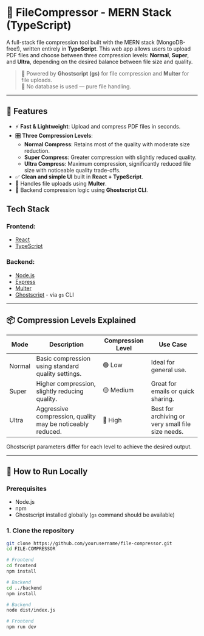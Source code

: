 # 📄 FileCompressor - MERN Stack (TypeScript)

A full-stack file compression tool built with the MERN stack (MongoDB-free!), written entirely in **TypeScript**. This web app allows users to upload PDF files and choose between three compression levels: **Normal**, **Super**, and **Ultra**, depending on the desired balance between file size and quality.

> 🔧 Powered by **Ghostscript (gs)** for file compression and **Multer** for file uploads.  
> 🚫 No database is used — pure file handling.

---

## 🚀 Features

- ⚡️ **Fast & Lightweight**: Upload and compress PDF files in seconds.
- 🎛 **Three Compression Levels**:
  - **Normal Compress**: Retains most of the quality with moderate size reduction.
  - **Super Compress**: Greater compression with slightly reduced quality.
  - **Ultra Compress**: Maximum compression, significantly reduced file size with noticeable quality trade-offs.
- ✅ **Clean and simple UI** built in **React + TypeScript**.
- 📁 Handles file uploads using **Multer**.
- 🧰 Backend compression logic using **Ghostscript CLI**.



## Tech Stack

### Frontend:
- [React](https://reactjs.org/)
- [TypeScript](https://www.typescriptlang.org/)

### Backend:
- [Node.js](https://nodejs.org/)
- [Express](https://expressjs.com/)
- [Multer](https://github.com/expressjs/multer)
- [Ghostscript](https://www.ghostscript.com/) - via `gs` CLI

---

## 📦 Compression Levels Explained

| Mode           | Description                                                  | Compression Level | Use Case                          |
|----------------|--------------------------------------------------------------|-------------------|-----------------------------------|
| Normal         | Basic compression using standard quality settings.           | 🟢 Low            | Ideal for general use.            |
| Super          | Higher compression, slightly reducing quality.               | 🟡 Medium         | Great for emails or quick sharing.|
| Ultra          | Aggressive compression, quality may be noticeably reduced.   | 🔴 High           | Best for archiving or very small file size needs.|

Ghostscript parameters differ for each level to achieve the desired output.

---

## 🧪 How to Run Locally

### Prerequisites

- Node.js
- npm
- Ghostscript installed globally (`gs` command should be available)

### 1. Clone the repository

```bash
git clone https://github.com/yourusername/file-compressor.git
cd FILE-COMPRESSOR

# Frontend
cd frontend
npm install

# Backend
cd ../backend
npm install

# Backend
node dist/index.js

# Frontend
npm run dev



